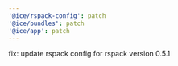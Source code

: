 ```yaml
---
'@ice/rspack-config': patch
'@ice/bundles': patch
'@ice/app': patch
---
```


fix: update rspack config for rspack version 0.5.1
